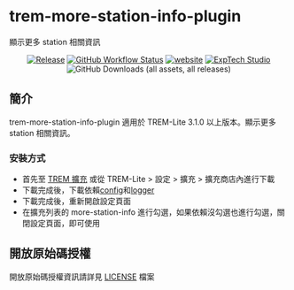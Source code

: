 # trem-more-station-info-plugin
顯示更多 station 相關資訊

<div align="center">
<a href="https://github.com/ExpTechTW/trem-more-station-info-plugin/releases/latest"><img alt="Release" src="https://img.shields.io/github/v/release/ExpTechTW/trem-more-station-info-plugin"></a>
<a href="https://github.com/ExpTechTW/TREM-Lite/actions/workflows/github_actions.yml"><img alt="GitHub Workflow Status" src="https://github.com/ExpTechTW/TREM-Lite/actions/workflows/github_actions.yml/badge.svg"></a>
<a href="https://exptech.dev/trem"><img alt="website" src="https://img.shields.io/badge/website-exptech.dev-purple.svg"></a>
<a href="https://discord.gg/5dbHqV8ees"><img alt="ExpTech Studio"  src="https://img.shields.io/discord/926545182407688273?color=%235865F2&logo=discord&logoColor=white"></a>
<img alt="GitHub Downloads (all assets, all releases)" src="https://img.shields.io/github/downloads/ExpTechTW/trem-more-station-info-plugin/total">
</div>

## 簡介

trem-more-station-info-plugin 適用於 TREM-Lite 3.1.0 以上版本。顯示更多 station 相關資訊。

### 安裝方式

- 首先至 [TREM 擴充](https://exptechtw.github.io/trem-plugins/) 或從 TREM-Lite > 設定 > 擴充 > 擴充商店內進行下載
- 下載完成後，下載依賴[config](https://github.com/ExpTechTW/trem-config-plugin)和[logger](https://github.com/ExpTechTW/trem-logger-plugin)
- 下載完成後，重新開啟設定頁面
- 在擴充列表的 more-station-info 進行勾選，如果依賴沒勾選也進行勾選，關閉設定頁面，即可使用

## 開放原始碼授權

開放原始碼授權資訊請詳見 [LICENSE](LICENSE) 檔案
